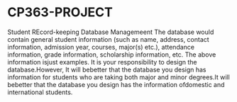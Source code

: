 # CP363-PROJECT

Student REcord-keeping Database Managemeent
The  database  would  contain  general  student  information  (such  as  name,  address,  contact information, admission year, courses, major(s) etc.), attendance information, grade information, scholarship information, etc. The above information isjust examples. It is your responsibility to design the database.However, It will bebetter that the database you design has information for students who are taking both major and minor degrees.It will bebetter that the database you design has the information ofdomestic and international students.
